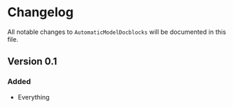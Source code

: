 # Changelog

All notable changes to `AutomaticModelDocblocks` will be documented in this file.

## Version 0.1

### Added
- Everything
